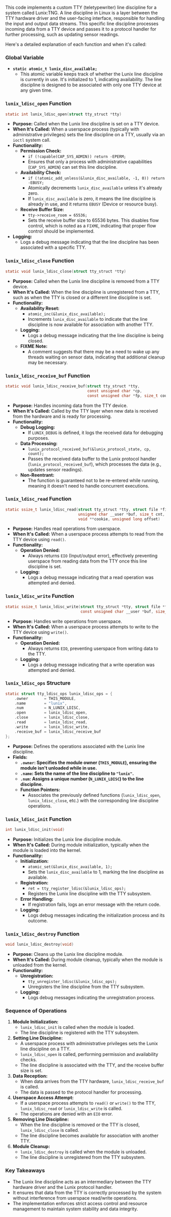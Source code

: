 This code implements a custom TTY (teletypewriter) line discipline for a system called Lunix:TNG. A line discipline in Linux is a layer between the TTY hardware driver and the user-facing interface, responsible for handling the input and output data streams. This specific line discipline processes incoming data from a TTY device and passes it to a protocol handler for further processing, such as updating sensor readings.

Here's a detailed explanation of each function and when it's called:

### **Global Variable**

- **`static atomic_t lunix_disc_available;`**
    - This atomic variable keeps track of whether the Lunix line discipline is currently in use. It's initialized to 1, indicating availability. The line discipline is designed to be associated with only one TTY device at any given time.

### `lunix_ldisc_open` Function

```c
static int lunix_ldisc_open(struct tty_struct *tty)
```

- **Purpose:** Called when the Lunix line discipline is set on a TTY device.
- **When It's Called:** When a userspace process (typically with administrative privileges) sets the line discipline on a TTY, usually via an `ioctl` system call.
- **Functionality:**
    - **Permission Check:**
        - `if (!capable(CAP_SYS_ADMIN)) return -EPERM;`
        - Ensures that only a process with administrative capabilities (`CAP_SYS_ADMIN`) can set this line discipline.
    - **Availability Check:**
        - `if (!atomic_add_unless(&lunix_disc_available, -1, 0)) return -EBUSY;`
        - Atomically decrements `lunix_disc_available` unless it's already zero.
        - If `lunix_disc_available` is zero, it means the line discipline is already in use, and it returns `EBUSY` (Device or resource busy).
    - **Receive Buffer Size:**
        - `tty->receive_room = 65536;`
        - Sets the receive buffer size to 65536 bytes. This disables flow control, which is noted as a `FIXME`, indicating that proper flow control should be implemented.
- **Logging:**
    - Logs a debug message indicating that the line discipline has been associated with a specific TTY.

### `lunix_ldisc_close` Function

```c
static void lunix_ldisc_close(struct tty_struct *tty)
```

- **Purpose:** Called when the Lunix line discipline is removed from a TTY device.
- **When It's Called:** When the line discipline is unregistered from a TTY, such as when the TTY is closed or a different line discipline is set.
- **Functionality:**
    - **Availability Reset:**
        - `atomic_inc(&lunix_disc_available);`
        - Increments `lunix_disc_available` to indicate that the line discipline is now available for association with another TTY.
    - **Logging:**
        - Logs a debug message indicating that the line discipline is being closed.
    - **FIXME Note:**
        - A comment suggests that there may be a need to wake up any threads waiting on sensor data, indicating that additional cleanup may be necessary.

### `lunix_ldisc_receive_buf` Function

```c
static void lunix_ldisc_receive_buf(struct tty_struct *tty,
                                    const unsigned char *cp,
                                    const unsigned char *fp, size_t count)
```

- **Purpose:** Handles incoming data from the TTY device.
- **When It's Called:** Called by the TTY layer when new data is received from the hardware and is ready for processing.
- **Functionality:**
    - **Debug Logging:**
        - If `LUNIX_DEBUG` is defined, it logs the received data for debugging purposes.
    - **Data Processing:**
        - `lunix_protocol_received_buf(&lunix_protocol_state, cp, count);`
        - Passes the received data buffer to the Lunix protocol handler (`lunix_protocol_received_buf`), which processes the data (e.g., updates sensor readings).
    - **Non-Reentrant:**
        - The function is guaranteed not to be re-entered while running, meaning it doesn't need to handle concurrent executions.

### `lunix_ldisc_read` Function

```c
static ssize_t lunix_ldisc_read(struct tty_struct *tty, struct file *file,
                                unsigned char __user *buf, size_t cnt,
                                void **cookie, unsigned long offset)
```

- **Purpose:** Handles read operations from userspace.
- **When It's Called:** When a userspace process attempts to read from the TTY device using `read()`.
- **Functionality:**
    - **Operation Denied:**
        - Always returns `EIO` (Input/output error), effectively preventing userspace from reading data from the TTY once this line discipline is set.
    - **Logging:**
        - Logs a debug message indicating that a read operation was attempted and denied.

### `lunix_ldisc_write` Function

```c
static ssize_t lunix_ldisc_write(struct tty_struct *tty, struct file *file,
                                 const unsigned char __user *buf, size_t cnt)
```

- **Purpose:** Handles write operations from userspace.
- **When It's Called:** When a userspace process attempts to write to the TTY device using `write()`.
- **Functionality:**
    - **Operation Denied:**
        - Always returns `EIO`, preventing userspace from writing data to the TTY.
    - **Logging:**
        - Logs a debug message indicating that a write operation was attempted and denied.

### `lunix_ldisc_ops` Structure

```c
static struct tty_ldisc_ops lunix_ldisc_ops = {
    .owner       = THIS_MODULE,
    .name        = "lunix",
    .num         = N_LUNIX_LDISC,
    .open        = lunix_ldisc_open,
    .close       = lunix_ldisc_close,
    .read        = lunix_ldisc_read,
    .write       = lunix_ldisc_write,
    .receive_buf = lunix_ldisc_receive_buf
};

```

- **Purpose:** Defines the operations associated with the Lunix line discipline.
- **Fields:**
    - **`.owner`: Specifies the module owner (`THIS_MODULE`), ensuring the module isn't unloaded while in use.**
    - **`.name`: Sets the name of the line discipline to `"lunix"`.**
    - **`.num`: Assigns a unique number (`N_LUNIX_LDISC`) to the line discipline.**
    - **Function Pointers:**
        - Associates the previously defined functions (`lunix_ldisc_open`, `lunix_ldisc_close`, etc.) with the corresponding line discipline operations.

### `lunix_ldisc_init` Function

```c
int lunix_ldisc_init(void)
```

- **Purpose:** Initializes the Lunix line discipline module.
- **When It's Called:** During module initialization, typically when the module is loaded into the kernel.
- **Functionality:**
    - **Initialization:**
        - `atomic_set(&lunix_disc_available, 1);`
        - Sets the `lunix_disc_available` to 1, marking the line discipline as available.
    - **Registration:**
        - `ret = tty_register_ldisc(&lunix_ldisc_ops);`
        - Registers the Lunix line discipline with the TTY subsystem.
    - **Error Handling:**
        - If registration fails, logs an error message with the return code.
    - **Logging:**
        - Logs debug messages indicating the initialization process and its outcome.

### `lunix_ldisc_destroy` Function

```c
void lunix_ldisc_destroy(void)
```

- **Purpose:** Cleans up the Lunix line discipline module.
- **When It's Called:** During module cleanup, typically when the module is unloaded from the kernel.
- **Functionality:**
    - **Unregistration:**
        - `tty_unregister_ldisc(&lunix_ldisc_ops);`
        - Unregisters the line discipline from the TTY subsystem.
    - **Logging:**
        - Logs debug messages indicating the unregistration process.

### **Sequence of Operations**

1. **Module Initialization:**
    - `lunix_ldisc_init` is called when the module is loaded.
    - The line discipline is registered with the TTY subsystem.
2. **Setting Line Discipline:**
    - A userspace process with administrative privileges sets the Lunix line discipline on a TTY.
    - `lunix_ldisc_open` is called, performing permission and availability checks.
    - The line discipline is associated with the TTY, and the receive buffer size is set.
3. **Data Reception:**
    - When data arrives from the TTY hardware, `lunix_ldisc_receive_buf` is called.
    - The data is passed to the protocol handler for processing.
4. **Userspace Access Attempt:**
    - If a userspace process attempts to `read()` or `write()` to the TTY, `lunix_ldisc_read` or `lunix_ldisc_write` is called.
    - The operations are denied with an `EIO` error.
5. **Removing Line Discipline:**
    - When the line discipline is removed or the TTY is closed, `lunix_ldisc_close` is called.
    - The line discipline becomes available for association with another TTY.
6. **Module Cleanup:**
    - `lunix_ldisc_destroy` is called when the module is unloaded.
    - The line discipline is unregistered from the TTY subsystem.

### **Key Takeaways**

- The Lunix line discipline acts as an intermediary between the TTY hardware driver and the Lunix protocol handler.
- It ensures that data from the TTY is correctly processed by the system without interference from userspace read/write operations.
- The implementation enforces strict access control and resource management to maintain system stability and data integrity.